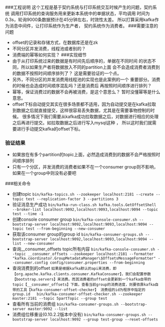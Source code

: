 ###工程说明
这个工程是基于契约系统与打印系统交互时候产生的问题，契约系统
调用打印系统的查询服务用来更新本系统中的单据状态，平均调用
时间为0.3s，轮询9000条数据预计在45分钟左右，时效性太差。
所以打算采用kafka作为消息中间件，让打印系统作为生产者，
契约系统作为消费者。
###需要注意的问题
* offset的记录和存储方式，在数据库还是在zk
* 不同分区并发消费，线程池或者别的？
* 消费端的幂等如何实现？
###实现细节
* 由于从打印系统过来的数据是有时间先后顺序的，单据在不同时间
的状态不同，所以如果生产者将数据放入不同的partition上面
会不会造成消费者消费到的数据不按照时间顺序排列了？
这是需要验证的一个点。
* 另外，不同分区的并发消费用线程池的实现也是此案例的一个
重要部分。消费的时候也会造成时间顺序混乱吗？还是消费后
再按照时间顺序进行排列？
* 幂等，保证消费过的数据不会再被消费，是这个意思么？
暂时没懂幂等是什么意思。
* offset下标自动提交其实在很多场景都不适用，因为自动提交是在kafka拉取到数据之后就直接提交，这样很容易丢失数据，尤其是在需要事物控制的时候。
很多情况下我们需要从kafka成功拉取数据之后，对数据进行相应的处理之后再进行提交。如拉取数据之后进行写入mysql这种 ， 所以这时我们就需要进行手动提交kafka的offset下标。
### 验证结果
* 如果放在有多个partition的topic上面，必然造成消费到的数据不会严格按照时间顺序排列
* 只有一个分区，并发消费的消费者如果不在一个consumer group则不影响，如果在一个group中则没有必要吧


###相关命令
* 创建topic
`bin/kafka-topics.sh --zookeeper localhost:2181 --create --topic test --replication-factor 3 --partitions 3`
* 验证消息生产成功
`bin/kafka-run-class.sh kafka.tools.GetOffsetShell --broker-list localhost:9092,localhost:9093,localhost:9094 --topic test --time -1`
* 创建console consumer group
`bin/kafka-console-consumer.sh --bootstrap-server localhost:9092,localhost:9093,localhost:9094 --topic test --from-beginning --new-consumer
`
* 获取该consumer group的group id
`bin/kafka-consumer-groups.sh --bootstrap-server localhost:9092,localhost:9093,localhost:9094 --list --new-consumer`
* 查询__consumer_offsets topic所有内容
`bin/kafka-console-consumer.sh --topic __consumer_offsets --zookeeper localhost:2181 --formatter "kafka.coordinator.GroupMetadataManager\$OffsetsMessageFormatter" --consumer.config config/consumer.properties --from-beginning`
* 查询消费到的offset
`如果是根据kafka默认的api来消费，即【org.apache.kafka.clients.consumer.KafkaConsumer】，我们会配置参数【bootstrap.servers】来消费。而其消费者的offset会更新到一个kafka自带的topic【__consumer_offsets】下面，查看当前group的消费进度，则要依靠kafka自带的工具【kafka-consumer-offset-checker】
消费组的id为程序中指定的group.id  
bin/kafka-consumer-offset-checker.sh --zookeeper master:2181 --topic 5partTopic --group test`
* 查看所有当前的消费组
`bin/kafka-consumer-groups.sh --bootstrap-server master:9092 --list`
* 消费组位移重设(0.10.2.2版本中没有)
`bin/kafka-consumer-groups.sh --bootstrap-server localhost:9092 --group test-group --reset-offsets`
